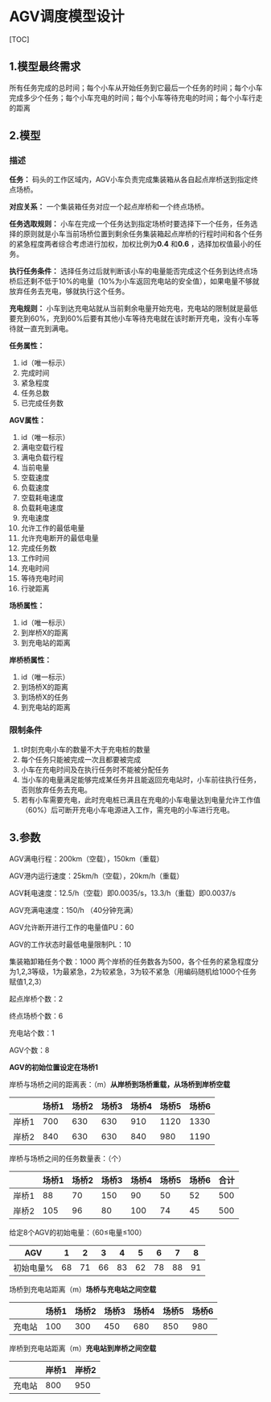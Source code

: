 # AGV调度模型设计

[TOC]



## 1.模型最终需求

所有任务完成的总时间；每个小车从开始任务到它最后一个任务的时间；每个小车完成多少个任务；每个小车充电的时间；每个小车等待充电的时间；每个小车行走的距离

## 2.模型

### 描述

**任务：**  码头的工作区域内，AGV小车负责完成集装箱从各自起点岸桥送到指定终点场桥。

**对应关系：** 一个集装箱任务对应一个起点岸桥和一个终点场桥。

**任务选取规则：** 小车在完成一个任务达到指定场桥时要选择下一个任务，任务选择的原则就是小车当前场桥位置到剩余任务集装箱起点岸桥的行程时间和各个任务的紧急程度两者综合考虑进行加权，加权比例为**0.4** 和**0.6** ，选择加权值最小的任务。

**执行任务条件：** 选择任务过后就判断该小车的电量能否完成这个任务到达终点场桥后还剩不低于10%的电量（10%为小车返回充电站的安全值），如果电量不够就放弃任务去充电，够就执行这个任务。

**充电规则：** 小车到达充电站就从当前剩余电量开始充电，充电站的限制就是最低要充到60%，充到60%后要有其他小车等待充电就在该时断开充电，没有小车等待就一直充到满电。

**任务属性：** 

1. id（唯一标示）
2. 完成时间
3. 紧急程度
4. 任务总数
5. 已完成任务数

**AGV属性：**

1. id（唯一标示）
2. 满电空载行程
3. 满电负载行程
4. 当前电量
5. 空载速度
6. 负载速度
7. 空载耗电速度
8. 负载耗电速度
9. 充电速度
10. 允许工作的最低电量
11. 允许充电断开的最低电量
12. 完成任务数
13. 工作时间
14. 充电时间
15. 等待充电时间
16. 行驶距离

**场桥属性：**

1. id（唯一标示）
2. 到岸桥X的距离
3. 到充电站的距离



**岸桥桥属性：**

1. id（唯一标示）
2. 到场桥X的距离
3. 到场桥X的任务
4. 到充电站的距离







### 限制条件

1. t时刻充电小车的数量不大于充电桩的数量
2. 每个任务只能被完成一次且都要被完成
3. 小车在充电时间及在执行任务时不能被分配任务
4. 当小车的电量满足能够完成某任务并且能返回充电站时，小车前往执行任务，否则放弃任务去充电。
5. 若有小车需要充电，此时充电桩已满且在充电的小车电量达到电量允许工作值（60%）后可断开充电小车电源进入工作，需充电的小车进行充电。

## 3.参数

AGV满电行程：200km（空载），150km（重载）

AGV港内运行速度：25km/h（空载），20km/h（重载）

AGV耗电速度：12.5/h（空载）即0.0035/s，13.3/h（重载）即0.0037/s

AGV充满电速度：150/h （40分钟充满）

AGV允许断开进行工作的电量值PU：60

AGV的工作状态时最低电量限制PL：10

 

集装箱卸箱任务个数：1000   两个岸桥的任务数各为500，各个任务的紧急程度分为1,2,3等级，1为最紧急，2为较紧急，3为较不紧急（用编码随机给1000个任务赋值1,2,3）

起点岸桥个数：2

终点场桥个数：6

充电站个数：1

AGV个数：8

**AGV的初始位置设定在场桥1**



岸桥与场桥之间的距离表：（m）**从岸桥到场桥重载，从场桥到岸桥空载**



|      | 场桥1  | 场桥2  | 场桥3  | 场桥4  | 场桥5  | 场桥6  |
| ---- | ---- | ---- | ---- | ---- | ---- | ---- |
| 岸桥1  | 700  | 630  | 630  | 910  | 1120 | 1330 |
| 岸桥2  | 840  | 630  | 630  | 840  | 980  | 1190 |



岸桥与场桥之间的任务数量表：（个）

|      | 场桥1  | 场桥2  | 场桥3  | 场桥4  | 场桥5  | 场桥6  | 合计   |
| ---- | ---- | ---- | ---- | ---- | ---- | ---- | ---- |
| 岸桥1  | 88   | 70   | 150  | 90   | 50   | 52   | 500  |
| 岸桥2  | 105  | 96   | 80   | 100  | 74   | 45   | 500  |



给定8个AGV的初始电量：（60≤电量≤100）

| AGV   | 1    | 2    | 3    | 4    | 5    | 6    | 7    | 8    |
| ----- | ---- | ---- | ---- | ---- | ---- | ---- | ---- | ---- |
| 初始电量% | 68   | 71   | 66   | 83   | 62   | 78   | 88   | 91   |



场桥到充电站距离（m）**场桥与充电站之间空载**

|      | 场桥1  | 场桥2  | 场桥3  | 场桥4  | 场桥5  | 场桥6  |
| ---- | ---- | ---- | ---- | ---- | ---- | ---- |
| 充电站  | 100  | 300  | 450  | 680  | 850  | 980  |



岸桥到充电站距离（m）**充电站到岸桥之间空载**

|      | 岸桥1  | 岸桥2  |
| ---- | ---- | ---- |
| 充电站  | 800  | 950  |





